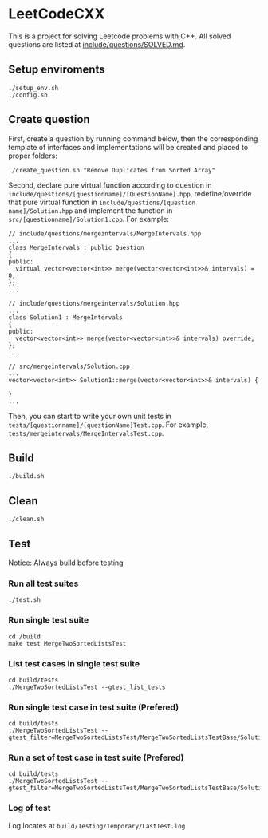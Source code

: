 # LeetCodeCXX
This is a project for solving Leetcode problems with C++. All solved questions are listed at [include/questions/SOLVED.md](include/questions/SOLVED.md).

## Setup enviroments

```
./setup_env.sh
./config.sh
```

## Create question

First, create a question by running command below, then the corresponding template of interfaces and implementations will be created and placed to proper folders:

```
./create_question.sh "Remove Duplicates from Sorted Array"
```

Second, declare pure virtual function according to question in `include/questions/[questionname]/[QuestionName].hpp`, redefine/override that pure virtual function in `include/questions/[question name]/Solution.hpp` and implement the function in `src/[questionname]/Solution1.cpp`. For example:

```
// include/questions/mergeintervals/MergeIntervals.hpp
...
class MergeIntervals : public Question 
{
public:
  virtual vector<vector<int>> merge(vector<vector<int>>& intervals) = 0;
};
...

// include/questions/mergeintervals/Solution.hpp
...
class Solution1 : MergeIntervals
{
public:
  vector<vector<int>> merge(vector<vector<int>>& intervals) override;
};
...

// src/mergeintervals/Solution.cpp
...
vector<vector<int>> Solution1::merge(vector<vector<int>>& intervals) {
    
}
...
```

Then, you can start to write your own unit tests in `tests/[questionname]/[questionName]Test.cpp`. For example, `tests/mergeintervals/MergeIntervalsTest.cpp`.

## Build

```
./build.sh
```

## Clean

```
./clean.sh
```

## Test

Notice: Always build before testing

### Run all test suites

```
./test.sh
```

### Run single test suite

```
cd /build
make test MergeTwoSortedListsTest
```

### List test cases in single test suite

```
cd build/tests
./MergeTwoSortedListsTest --gtest_list_tests
```

### Run single test case in test suite (Prefered)

```
cd build/tests
./MergeTwoSortedListsTest --gtest_filter=MergeTwoSortedListsTest/MergeTwoSortedListsTestBase/Solution1.test11
```

### Run a set of test case in test suite (Prefered)

```
cd build/tests
./MergeTwoSortedListsTest --gtest_filter=MergeTwoSortedListsTest/MergeTwoSortedListsTestBase/Solution1.test1*
```

### Log of test

Log locates at `build/Testing/Temporary/LastTest.log`